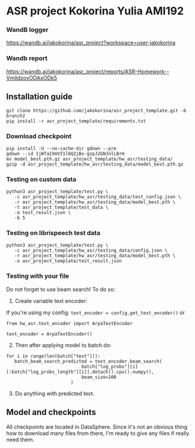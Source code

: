 # ASR project Kokorina Yulia AMI192

### WandB logger
https://wandb.ai/jakokorina/asr_project?workspace=user-jakokorina

### Wandb report
https://wandb.ai/jakokorina/asr_project/reports/ASR-Homework--VmlldzoyODAxODk5

## Installation guide

```
git clone https://github.com/jakokorina/asr_project_template.git -b branch2
pip install -r asr_project_template/requirements.txt
```

### Download checkpoint

```
pip install -U --no-cache-dir gdown --pre
gdown --id 1jWTaIXmVI1l6QZjBx-gzpJ2GNJnlLBrH
mv model_best.pth.gz asr_project_template/hw_asr/testing_data/
gzip -d asr_project_template/hw_asr/testing_data/model_best.pth.gz
```
### Testing on custom data
```
python3 asr_project_template/test.py \
   -c asr_project_template/hw_asr/testing_data/test_config.json \
   -r asr_project_template/hw_asr/testing_data/model_best.pth \
   -t asr_project_template/test_data \
   -o test_result.json \
   -b 5
```
### Testing on librispeech test data
```
python3 asr_project_template/test.py \
   -c asr_project_template/hw_asr/testing_data/config.json \
   -r asr_project_template/hw_asr/testing_data/model_best.pth \
   -o asr_project_template/test_result.json
```


### Testing with your file

Do not forget to use beam search! To do so:
1. Create variable text encoder:

If you're using my config:
`text_encoder = config.get_text_encoder()` or 

```
from hw_asr.text_encoder import ArpaTextEncoder

text_encoder = ArpaTextEncoder()
```

2. Then after applying model to batch do:

```
for i in range(len(batch["text"])):
   batch_beam_search_predicted = text_encoder.beam_search(
                            batch["log_probs"][i][:batch["log_probs_length"][i]].detach().cpu().numpy(),
                            beam_size=100
                        )
```

3. Do anything with predicted text.

## Model and checkpoints

All checkpoints are located in DataSphere. Since it's not an obvious thing how to download
many files from there, I'm ready to give any files if really need them.



